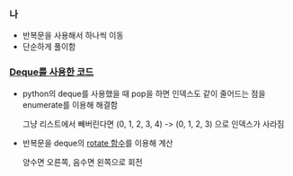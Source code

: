 ### 나
- 반복문을 사용해서 하나씩 이동
- 단순하게 풀이함

### [Deque를 사용한 코드](https://velog.io/@hygge/Python-%EB%B0%B1%EC%A4%80-2346-%ED%92%8D%EC%84%A0-%ED%84%B0%EB%9C%A8%EB%A6%AC%EA%B8%B0-deque)
 - python의 deque를 사용했을 때 pop을 하면 인덱스도 같이 줄어드는 점을 enumerate를 이용해 해결함
     
   그냥 리스트에서 빼버린다면 (0, 1, 2, 3, 4) -> (0, 1, 2, 3) 으로 인덱스가 사라짐
- 반복문을 deque의 [rotate 함수](https://docs.python.org/ko/3/library/collections.html?highlight=rotate#collections.deque.rotate)를 이용해 계산

  양수면 오른쪽, 음수면 왼쪽으로 회전
